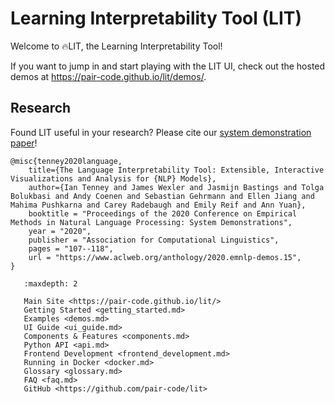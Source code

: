 # Learning Interpretability Tool (LIT)

<!--* freshness: { owner: 'lit-dev' reviewed: '2024-07-09' } *-->

<!-- [TOC] placeholder - DO NOT REMOVE -->

Welcome to 🔥LIT, the Learning Interpretability Tool!

If you want to jump in and start playing with the LIT UI, check out the hosted demos at https://pair-code.github.io/lit/demos/.

## Research

Found LIT useful in your research? Please cite our
[system demonstration paper](https://aclanthology.org/2020.emnlp-demos.15/)!

```
@misc{tenney2020language,
    title={The Language Interpretability Tool: Extensible, Interactive Visualizations and Analysis for {NLP} Models},
    author={Ian Tenney and James Wexler and Jasmijn Bastings and Tolga Bolukbasi and Andy Coenen and Sebastian Gehrmann and Ellen Jiang and Mahima Pushkarna and Carey Radebaugh and Emily Reif and Ann Yuan},
    booktitle = "Proceedings of the 2020 Conference on Empirical Methods in Natural Language Processing: System Demonstrations",
    year = "2020",
    publisher = "Association for Computational Linguistics",
    pages = "107--118",
    url = "https://www.aclweb.org/anthology/2020.emnlp-demos.15",
}
```


```{toctree}
   :maxdepth: 2

   Main Site <https://pair-code.github.io/lit/>
   Getting Started <getting_started.md>
   Examples <demos.md>
   UI Guide <ui_guide.md>
   Components & Features <components.md>
   Python API <api.md>
   Frontend Development <frontend_development.md>
   Running in Docker <docker.md>
   Glossary <glossary.md>
   FAQ <faq.md>
   GitHub <https://github.com/pair-code/lit>
```
